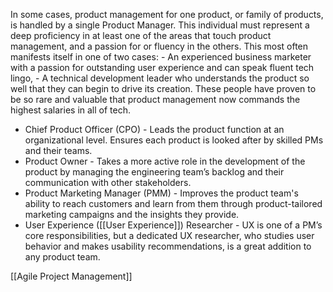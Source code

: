 In some cases, product management for one product, or family of products, is handled by a single Product Manager. 
This individual must represent a deep proficiency in at least one of the areas that touch product management, and a passion for or fluency in the others.
This most often manifests itself in one of two cases: 
	- An experienced business marketer with a passion for outstanding user experience and can speak fluent tech lingo, 
	- A technical development leader who understands the product so well that they can begin to drive its creation. 
These people have proven to be so rare and valuable that product management now commands the highest salaries in all of tech.

- Chief Product Officer (CPO) - Leads the product function at an organizational level. Ensures each product is looked after by skilled PMs and their teams.
- Product Owner - Takes a more active role in the development of the product by managing the engineering team’s backlog and their communication with other stakeholders.
- Product Marketing Manager (PMM) - Improves the product team's ability to reach customers and learn from them through product-tailored marketing campaigns and the insights they provide.
- User Experience ([[User Experience]]) Researcher - UX is one of a PM’s core responsibilities, but a dedicated UX researcher, who studies user behavior and makes usability recommendations, is a great addition to any product team.   



[[Agile Project Management]]
